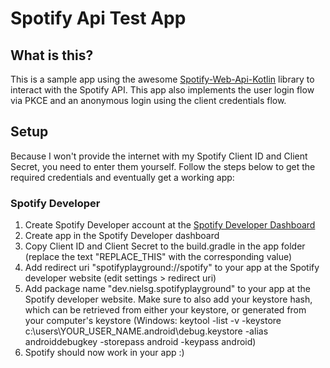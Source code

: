 # Spotify Api Test App

## What is this?
This is a sample app using the awesome [Spotify-Web-Api-Kotlin](https://github.com/adamint/spotify-web-api-kotlin) library to interact with the Spotify API. This app also implements the user login flow via PKCE and an anonymous login using the client credentials flow.

## Setup
Because I won't provide the internet with my Spotify Client ID and Client Secret, you need to enter them yourself. Follow the steps below to get the required credentials and eventually get a working app:

### Spotify Developer
1. Create Spotify Developer account at the [Spotify Developer Dashboard](https://developer.spotify.com/dashboard/applications)
2. Create app in the Spotify Developer dashboard
3. Copy Client ID and Client Secret to the build.gradle in the app folder (replace the text "REPLACE_THIS" with the corresponding value)
4. Add redirect uri "spotifyplayground://spotify" to your app at the Spotify developer website (edit settings > redirect uri)
5. Add package name "dev.nielsg.spotifyplayground" to your app at the Spotify developer website. Make sure to also add your keystore hash, which can be retrieved from either your keystore, or generated from your computer's keystore (Windows: keytool -list -v -keystore c:\users\YOUR_USER_NAME\.android\debug.keystore -alias androiddebugkey -storepass android -keypass android)
6. Spotify should now work in your app :)



